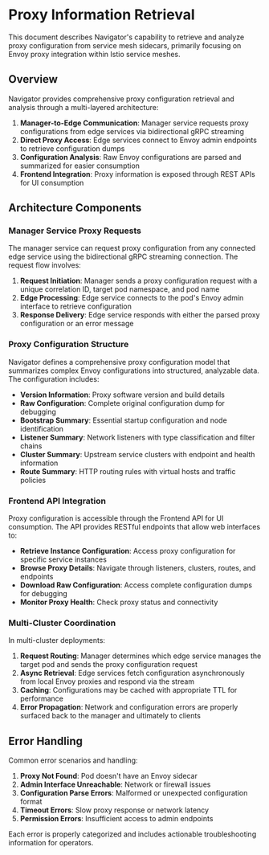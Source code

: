 # Proxy Information Retrieval

This document describes Navigator's capability to retrieve and analyze proxy configuration from service mesh sidecars, primarily focusing on Envoy proxy integration within Istio service meshes.

## Overview

Navigator provides comprehensive proxy configuration retrieval and analysis through a multi-layered architecture:

1. **Manager-to-Edge Communication**: Manager service requests proxy configurations from edge services via bidirectional gRPC streaming
2. **Direct Proxy Access**: Edge services connect to Envoy admin endpoints to retrieve configuration dumps
3. **Configuration Analysis**: Raw Envoy configurations are parsed and summarized for easier consumption
4. **Frontend Integration**: Proxy information is exposed through REST APIs for UI consumption

## Architecture Components

### Manager Service Proxy Requests

The manager service can request proxy configuration from any connected edge service using the bidirectional gRPC streaming connection. The request flow involves:

1. **Request Initiation**: Manager sends a proxy configuration request with a unique correlation ID, target pod namespace, and pod name
2. **Edge Processing**: Edge service connects to the pod's Envoy admin interface to retrieve configuration
3. **Response Delivery**: Edge service responds with either the parsed proxy configuration or an error message

### Proxy Configuration Structure

Navigator defines a comprehensive proxy configuration model that summarizes complex Envoy configurations into structured, analyzable data. The configuration includes:

- **Version Information**: Proxy software version and build details
- **Raw Configuration**: Complete original configuration dump for debugging
- **Bootstrap Summary**: Essential startup configuration and node identification
- **Listener Summary**: Network listeners with type classification and filter chains
- **Cluster Summary**: Upstream service clusters with endpoint and health information
- **Route Summary**: HTTP routing rules with virtual hosts and traffic policies



### Frontend API Integration

Proxy configuration is accessible through the Frontend API for UI consumption. The API provides RESTful endpoints that allow web interfaces to:

- **Retrieve Instance Configuration**: Access proxy configuration for specific service instances
- **Browse Proxy Details**: Navigate through listeners, clusters, routes, and endpoints
- **Download Raw Configuration**: Access complete configuration dumps for debugging
- **Monitor Proxy Health**: Check proxy status and connectivity

### Multi-Cluster Coordination

In multi-cluster deployments:

1. **Request Routing**: Manager determines which edge service manages the target pod and sends the proxy configuration request
2. **Async Retrieval**: Edge services fetch configuration asynchronously from local Envoy proxies and respond via the stream
3. **Caching**: Configurations may be cached with appropriate TTL for performance
4. **Error Propagation**: Network and configuration errors are properly surfaced back to the manager and ultimately to clients



## Error Handling

Common error scenarios and handling:

1. **Proxy Not Found**: Pod doesn't have an Envoy sidecar
2. **Admin Interface Unreachable**: Network or firewall issues
3. **Configuration Parse Errors**: Malformed or unexpected configuration format
4. **Timeout Errors**: Slow proxy response or network latency
5. **Permission Errors**: Insufficient access to admin endpoints

Each error is properly categorized and includes actionable troubleshooting information for operators.
